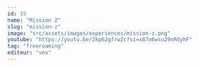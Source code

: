 ```yaml
---
id: 15
name: "Mission Z"
slug: "mission-z"
image: "src/assets/images/experiences/mission-z.png"
youtube: "https://youtu.be/2kp62gfrwZc?si=x87o6wsu29nRdyhF"
tag: "freeroaming"
editeur: "vex"
---
```


